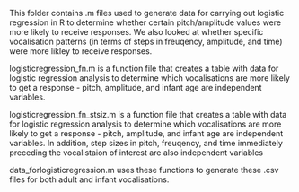 This folder contains .m files used to generate data for carrying out logistic regression in R to determine whether certain pitch/amplitude values were more likely to receive responses. We also looked at whether specific vocalisation patterns (in terms of steps in freuqency, amplitude, and time) were more likley to receive responses.

logisticregression_fn.m is a function file that creates a table with data for logistic regression analysis to determine which vocalisations are more likely to get a response - pitch, amplitude, and infant age are independent variables.

logisticregression_fn_stsiz.m is a function file that creates a table with data for logistic regression analysis to determine which vocalisations are more likely to get a response - pitch, amplitude, and infant age are independent variables. In addition, step sizes in pitch, freuqency, and time immediately preceding the vocalistaion of interest are also independent variables

data_forlogisticregression.m uses these functions to generate these .csv files for both adult and infant vocalisations.
